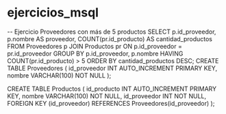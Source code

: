 # ejercicios_msql
-- Ejercicio Proveedores con más de 5 productos
SELECT 
    p.id_proveedor,
    p.nombre AS proveedor,
    COUNT(pr.id_producto) AS cantidad_productos
FROM 
    Proveedores p
JOIN 
    Productos pr ON p.id_proveedor = pr.id_proveedor
GROUP BY 
    p.id_proveedor, p.nombre
HAVING 
    COUNT(pr.id_producto) > 5
ORDER BY 
    cantidad_productos DESC;
CREATE TABLE Proveedores (
    id_proveedor INT AUTO_INCREMENT PRIMARY KEY,
    nombre VARCHAR(100) NOT NULL
);

CREATE TABLE Productos (
    id_producto INT AUTO_INCREMENT PRIMARY KEY,
    nombre VARCHAR(100) NOT NULL,
    id_proveedor INT NOT NULL,
    FOREIGN KEY (id_proveedor) REFERENCES Proveedores(id_proveedor)
);